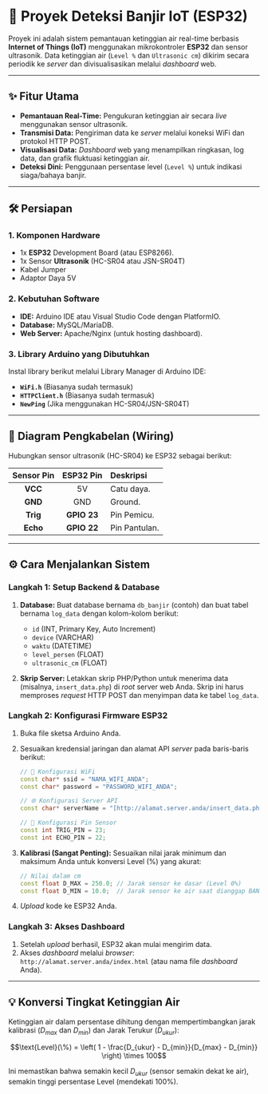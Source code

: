# 🌊 Proyek Deteksi Banjir IoT (ESP32)



Proyek ini adalah sistem pemantauan ketinggian air real-time berbasis **Internet of Things (IoT)** menggunakan mikrokontroler **ESP32** dan sensor ultrasonik. Data ketinggian air (`Level %` dan `Ultrasonic cm`) dikirim secara periodik ke *server* dan divisualisasikan melalui *dashboard* web.

---

## ✨ Fitur Utama

* **Pemantauan Real-Time:** Pengukuran ketinggian air secara *live* menggunakan sensor ultrasonik.
* **Transmisi Data:** Pengiriman data ke *server* melalui koneksi WiFi dan protokol HTTP POST.
* **Visualisasi Data:** *Dashboard* web yang menampilkan ringkasan, log data, dan grafik fluktuasi ketinggian air.
* **Deteksi Dini:** Penggunaan persentase level (`Level %`) untuk indikasi siaga/bahaya banjir.

---

## 🛠️ Persiapan

### 1. Komponen Hardware

* 1x **ESP32** Development Board (atau ESP8266).
* 1x Sensor **Ultrasonik** (HC-SR04 atau JSN-SR04T)
* Kabel Jumper
* Adaptor Daya 5V

### 2. Kebutuhan Software

* **IDE:** Arduino IDE atau Visual Studio Code dengan PlatformIO.
* **Database:** MySQL/MariaDB.
* **Web Server:** Apache/Nginx (untuk hosting dashboard).

### 3. Library Arduino yang Dibutuhkan

Instal library berikut melalui Library Manager di Arduino IDE:

* **`WiFi.h`** (Biasanya sudah termasuk)
* **`HTTPClient.h`** (Biasanya sudah termasuk)
* **`NewPing`** (Jika menggunakan HC-SR04/JSN-SR04T)

---

## 🔌 Diagram Pengkabelan (Wiring)

Hubungkan sensor ultrasonik (HC-SR04) ke ESP32 sebagai berikut:

| Sensor Pin | ESP32 Pin | Deskripsi |
| :---: | :---: | :--- |
| **VCC** | 5V | Catu daya. |
| **GND** | GND | Ground. |
| **Trig** | **GPIO 23** | Pin Pemicu. |
| **Echo** | **GPIO 22** | Pin Pantulan. |

>

---

## ⚙️ Cara Menjalankan Sistem

### Langkah 1: Setup Backend & Database

1.  **Database:** Buat database bernama `db_banjir` (contoh) dan buat tabel bernama `log_data` dengan kolom-kolom berikut:
    * `id` (INT, Primary Key, Auto Increment)
    * `device` (VARCHAR)
    * `waktu` (DATETIME)
    * `level_persen` (FLOAT)
    * `ultrasonic_cm` (FLOAT)

2.  **Skrip Server:** Letakkan skrip PHP/Python untuk menerima data (misalnya, `insert_data.php`) di *root* server web Anda. Skrip ini harus memproses *request* HTTP POST dan menyimpan data ke tabel `log_data`.

### Langkah 2: Konfigurasi Firmware ESP32

1.  Buka file sketsa Arduino Anda.
2.  Sesuaikan kredensial jaringan dan alamat API *server* pada baris-baris berikut:

    ```cpp
    // 📡 Konfigurasi WiFi
    const char* ssid = "NAMA_WIFI_ANDA";
    const char* password = "PASSWORD_WIFI_ANDA";

    // 🌐 Konfigurasi Server API
    const char* serverName = "[http://alamat.server.anda/insert_data.php](http://alamat.server.anda/insert_data.php)"; 

    // 📌 Konfigurasi Pin Sensor
    const int TRIG_PIN = 23; 
    const int ECHO_PIN = 22; 
    ```

3.  **Kalibrasi (Sangat Penting):** Sesuaikan nilai jarak minimum dan maksimum Anda untuk konversi Level (%) yang akurat:

    ```cpp
    // Nilai dalam cm
    const float D_MAX = 250.0; // Jarak sensor ke dasar (Level 0%)
    const float D_MIN = 10.0;  // Jarak sensor ke air saat dianggap BANJIR (Level 100%)
    ```

4.  *Upload* kode ke ESP32 Anda.

### Langkah 3: Akses Dashboard

1.  Setelah *upload* berhasil, ESP32 akan mulai mengirim data.
2.  Akses *dashboard* melalui *browser*: `http://alamat.server.anda/index.html` (atau nama file *dashboard* Anda).

---

## 💡 Konversi Tingkat Ketinggian Air

Ketinggian air dalam persentase dihitung dengan mempertimbangkan jarak kalibrasi ($D_{max}$ dan $D_{min}$) dan Jarak Terukur ($D_{ukur}$):

$$\text{Level}(\%) = \left( 1 - \frac{D_{ukur} - D_{min}}{D_{max} - D_{min}} \right) \times 100$$

Ini memastikan bahwa semakin kecil $D_{ukur}$ (sensor semakin dekat ke air), semakin tinggi persentase Level (mendekati 100%).
